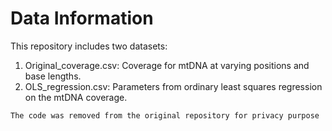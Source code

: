 # Data Information
This repository includes two datasets:
1. Original_coverage.csv: Coverage for mtDNA at varying positions and base lengths.
2. OLS_regression.csv: Parameters from ordinary least squares regression on the mtDNA coverage.

`The code was removed from the original repository for privacy purpose`
